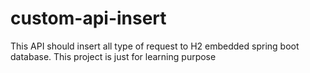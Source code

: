 # custom-api-insert
This API should insert all type of request to H2 embedded spring boot database.
This project is just for learning purpose
